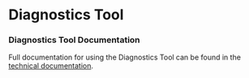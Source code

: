 # Diagnostics Tool

### Diagnostics Tool Documentation
Full documentation for using the Diagnostics Tool can be found in the [technical documentation](https://docs.payara.fish/enterprise/docs/Technical%20Documentation/Payara%20Server%20Documentation/Diagnostics%20and%20Troubleshooting/Diagnostics%20Tool.html).
